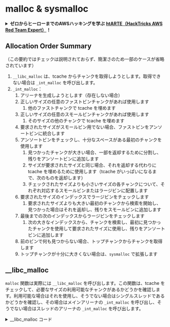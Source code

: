 # malloc & sysmalloc

<details>

<summary><strong>ゼロからヒーローまでのAWSハッキングを学ぶ</strong> <a href="https://training.hacktricks.xyz/courses/arte"><strong>htARTE（HackTricks AWS Red Team Expert）</strong></a><strong>！</strong></summary>

HackTricksをサポートする他の方法：

- **HackTricksで企業を宣伝したい**または**HackTricksをPDFでダウンロードしたい**場合は、[**SUBSCRIPTION PLANS**](https://github.com/sponsors/carlospolop)をチェックしてください！
- [**公式PEASS＆HackTricksスワッグ**](https://peass.creator-spring.com)を入手する
- [**The PEASS Family**](https://opensea.io/collection/the-peass-family)を発見し、独占的な[**NFTs**](https://opensea.io/collection/the-peass-family)のコレクションを見つける
- **💬 [Discordグループ](https://discord.gg/hRep4RUj7f)**または[Telegramグループ](https://t.me/peass)に**参加**するか、**Twitter** 🐦 [**@hacktricks\_live**](https://twitter.com/hacktricks\_live)を**フォロー**する。
- **ハッキングトリックを共有するには、[HackTricks](https://github.com/carlospolop/hacktricks)と[HackTricks Cloud](https://github.com/carlospolop/hacktricks-cloud)のGitHubリポジトリにPRを提出してください。**

</details>

## Allocation Order Summary <a href="#libc_malloc" id="libc_malloc"></a>

（この要約ではチェックは説明されておらず、簡潔さのため一部のケースが省略されています）

1. `__libc_malloc` は、tcache からチャンクを取得しようとします。取得できない場合は `_int_malloc` を呼び出します。
2. `_int_malloc`：
   1. アリーナを生成しようとします（存在しない場合）
   2. 正しいサイズの任意のファストビンチャンクがあれば使用します
      1. 他のファストチャンクで tcache を埋めます
   3. 正しいサイズの任意のスモールビンチャンクがあれば使用します
      1. そのサイズの他のチャンクで tcache を埋めます
   4. 要求されたサイズがスモールビン用でない場合、ファストビンをアンソートビンに統合します
   5. アンソートビンをチェックし、十分なスペースがある最初のチャンクを使用します
      1. 見つかったチャンクが大きい場合、一部を返却するために分割し、残りをアンソートビンに追加します
      2. サイズが要求されたサイズと同じ場合、それを返却する代わりに tcache を埋めるために使用します（tcache がいっぱいになるまで、次のものを返却します）
      3. チェックされたサイズよりも小さいサイズの各チャンクについて、それぞれ対応するスモールビンまたはラージビンに配置します
   6. 要求されたサイズのインデックスでラージビンをチェックします
      1. 要求されたサイズよりも大きい最初のチャンクから検索を開始し、見つかった場合はそれを返却し、残りをスモールビンに追加します
   7. 最後までの次のインデックスからラージビンをチェックします
      1. 次の大きなインデックスから、チャンクを検索し、最初に見つかったチャンクを使用して要求されたサイズに使用し、残りをアンソートビンに追加します
   8. 前のビンで何も見つからない場合、トップチャンクからチャンクを取得します
   9. トップチャンクが十分に大きくない場合は、`sysmalloc` で拡張します

## \_\_libc\_malloc <a href="#libc_malloc" id="libc_malloc"></a>

`malloc` 関数は実際には `__libc_malloc` を呼び出します。この関数は、tcache をチェックして、必要なサイズの利用可能なチャンクがあるかどうかを確認します。利用可能な場合はそれを使用し、そうでない場合はシングルスレッドであるかどうかを確認し、その場合はメインアリーナの `_int_malloc` を呼び出し、そうでない場合はスレッドのアリーナの `_int_malloc` を呼び出します。

<details>

<summary>__libc_malloc コード</summary>
```c
// From https://github.com/bminor/glibc/blob/master/malloc/malloc.c

#if IS_IN (libc)
void *
__libc_malloc (size_t bytes)
{
mstate ar_ptr;
void *victim;

_Static_assert (PTRDIFF_MAX <= SIZE_MAX / 2,
"PTRDIFF_MAX is not more than half of SIZE_MAX");

if (!__malloc_initialized)
ptmalloc_init ();
#if USE_TCACHE
/* int_free also calls request2size, be careful to not pad twice.  */
size_t tbytes = checked_request2size (bytes);
if (tbytes == 0)
{
__set_errno (ENOMEM);
return NULL;
}
size_t tc_idx = csize2tidx (tbytes);

MAYBE_INIT_TCACHE ();

DIAG_PUSH_NEEDS_COMMENT;
if (tc_idx < mp_.tcache_bins
&& tcache != NULL
&& tcache->counts[tc_idx] > 0)
{
victim = tcache_get (tc_idx);
return tag_new_usable (victim);
}
DIAG_POP_NEEDS_COMMENT;
#endif

if (SINGLE_THREAD_P)
{
victim = tag_new_usable (_int_malloc (&main_arena, bytes));
assert (!victim || chunk_is_mmapped (mem2chunk (victim)) ||
&main_arena == arena_for_chunk (mem2chunk (victim)));
return victim;
}

arena_get (ar_ptr, bytes);

victim = _int_malloc (ar_ptr, bytes);
/* Retry with another arena only if we were able to find a usable arena
before.  */
if (!victim && ar_ptr != NULL)
{
LIBC_PROBE (memory_malloc_retry, 1, bytes);
ar_ptr = arena_get_retry (ar_ptr, bytes);
victim = _int_malloc (ar_ptr, bytes);
}

if (ar_ptr != NULL)
__libc_lock_unlock (ar_ptr->mutex);

victim = tag_new_usable (victim);

assert (!victim || chunk_is_mmapped (mem2chunk (victim)) ||
ar_ptr == arena_for_chunk (mem2chunk (victim)));
return victim;
}
```
</details>

以下は、常に返されたポインタに `tag_new_usable` を付ける方法についてのコードです:
```c
void *tag_new_usable (void *ptr)

Allocate a new random color and use it to color the user region of
a chunk; this may include data from the subsequent chunk's header
if tagging is sufficiently fine grained.  Returns PTR suitably
recolored for accessing the memory there.
```
## \_int\_malloc <a href="#int_malloc" id="int_malloc"></a>

これは、他のビンとトップチャンクを使用してメモリを割り当てる関数です。

* 開始

いくつかの変数を定義し、リクエストされたメモリスペースが実際に必要とするサイズを取得することから始まります:

<details>

<summary>_int_malloc 開始</summary>
```c
// From https://github.com/bminor/glibc/blob/f942a732d37a96217ef828116ebe64a644db18d7/malloc/malloc.c#L3847
static void *
_int_malloc (mstate av, size_t bytes)
{
INTERNAL_SIZE_T nb;               /* normalized request size */
unsigned int idx;                 /* associated bin index */
mbinptr bin;                      /* associated bin */

mchunkptr victim;                 /* inspected/selected chunk */
INTERNAL_SIZE_T size;             /* its size */
int victim_index;                 /* its bin index */

mchunkptr remainder;              /* remainder from a split */
unsigned long remainder_size;     /* its size */

unsigned int block;               /* bit map traverser */
unsigned int bit;                 /* bit map traverser */
unsigned int map;                 /* current word of binmap */

mchunkptr fwd;                    /* misc temp for linking */
mchunkptr bck;                    /* misc temp for linking */

#if USE_TCACHE
size_t tcache_unsorted_count;	    /* count of unsorted chunks processed */
#endif

/*
Convert request size to internal form by adding SIZE_SZ bytes
overhead plus possibly more to obtain necessary alignment and/or
to obtain a size of at least MINSIZE, the smallest allocatable
size. Also, checked_request2size returns false for request sizes
that are so large that they wrap around zero when padded and
aligned.
*/

nb = checked_request2size (bytes);
if (nb == 0)
{
__set_errno (ENOMEM);
return NULL;
}
```
</details>

### アリーナ

使用可能なアリーナがない場合、`mmap`からチャンクを取得するために`sysmalloc`を使用します：

<details>

<summary>_int_malloc not arena</summary>
```c
// From https://github.com/bminor/glibc/blob/f942a732d37a96217ef828116ebe64a644db18d7/malloc/malloc.c#L3885C3-L3893C6
/* There are no usable arenas.  Fall back to sysmalloc to get a chunk from
mmap.  */
if (__glibc_unlikely (av == NULL))
{
void *p = sysmalloc (nb, av);
if (p != NULL)
alloc_perturb (p, bytes);
return p;
}
```
</details>

### ファストビン

必要なサイズがファストビンのサイズ内にある場合は、ファストビンからチャンクを使用しようとします。基本的に、サイズに基づいて、有効なチャンクが配置されているべきファストビンのインデックスを見つけ、存在すればそのうちの1つを返します。\
さらに、tcacheが有効になっている場合、そのサイズのtcacheビンをファストビンで埋めます。

これらのアクションを実行する際に、ここでいくつかのセキュリティチェックが実行されます:

- チャンクがアライメントされていない場合: `malloc(): unaligned fastbin chunk detected 2`
- フォワードチャンクがアライメントされていない場合: `malloc(): unaligned fastbin chunk detected`
- 返されたチャンクが、ファストビン内のインデックスのために正しいサイズでない場合: `malloc(): memory corruption (fast)`
- tcacheを埋めるために使用されるチャンクがアライメントされていない場合: `malloc(): unaligned fastbin chunk detected 3`

<details>

<summary>_int_malloc fast bin</summary>
```c
// From https://github.com/bminor/glibc/blob/f942a732d37a96217ef828116ebe64a644db18d7/malloc/malloc.c#L3895C3-L3967C6
/*
If the size qualifies as a fastbin, first check corresponding bin.
This code is safe to execute even if av is not yet initialized, so we
can try it without checking, which saves some time on this fast path.
*/

#define REMOVE_FB(fb, victim, pp)			\
do							\
{							\
victim = pp;					\
if (victim == NULL)				\
break;						\
pp = REVEAL_PTR (victim->fd);                                     \
if (__glibc_unlikely (pp != NULL && misaligned_chunk (pp)))       \
malloc_printerr ("malloc(): unaligned fastbin chunk detected"); \
}							\
while ((pp = catomic_compare_and_exchange_val_acq (fb, pp, victim)) \
!= victim);					\

if ((unsigned long) (nb) <= (unsigned long) (get_max_fast ()))
{
idx = fastbin_index (nb);
mfastbinptr *fb = &fastbin (av, idx);
mchunkptr pp;
victim = *fb;

if (victim != NULL)
{
if (__glibc_unlikely (misaligned_chunk (victim)))
malloc_printerr ("malloc(): unaligned fastbin chunk detected 2");

if (SINGLE_THREAD_P)
*fb = REVEAL_PTR (victim->fd);
else
REMOVE_FB (fb, pp, victim);
if (__glibc_likely (victim != NULL))
{
size_t victim_idx = fastbin_index (chunksize (victim));
if (__builtin_expect (victim_idx != idx, 0))
malloc_printerr ("malloc(): memory corruption (fast)");
check_remalloced_chunk (av, victim, nb);
#if USE_TCACHE
/* While we're here, if we see other chunks of the same size,
stash them in the tcache.  */
size_t tc_idx = csize2tidx (nb);
if (tcache != NULL && tc_idx < mp_.tcache_bins)
{
mchunkptr tc_victim;

/* While bin not empty and tcache not full, copy chunks.  */
while (tcache->counts[tc_idx] < mp_.tcache_count
&& (tc_victim = *fb) != NULL)
{
if (__glibc_unlikely (misaligned_chunk (tc_victim)))
malloc_printerr ("malloc(): unaligned fastbin chunk detected 3");
if (SINGLE_THREAD_P)
*fb = REVEAL_PTR (tc_victim->fd);
else
{
REMOVE_FB (fb, pp, tc_victim);
if (__glibc_unlikely (tc_victim == NULL))
break;
}
tcache_put (tc_victim, tc_idx);
}
}
#endif
void *p = chunk2mem (victim);
alloc_perturb (p, bytes);
return p;
}
}
}
```
</details>

### Small Bin

コメントで示されているように、small bin は1つのインデックスごとに1つのサイズを保持しているため、有効なチャンクが利用可能かどうかをチェックするのは非常に高速です。そのため、fast bin の後には small bin がチェックされます。

最初のチェックは、リクエストされたサイズが small bin の範囲内にあるかどうかを見つけることです。その場合、small bin 内の対応する **index** を取得し、**利用可能なチャンク** があるかどうかを確認します。

次に、セキュリティチェックが行われます:

* &#x20;`victim->bk->fd = victim` が行われます。両方のチャンクが正しくリンクされているかどうかを確認します。

その場合、チャンクは **`inuse` ビットを取得**し、ダブルリンクリストが修正されるため、このチャンクはそこから消えます（使用されるため）、必要に応じてメインアリーナ以外のビットが設定されます。

最後に、リクエストされたサイズの tcache インデックスを他の small bin 内のチャンクで埋めます（あれば）。
```c
// From https://github.com/bminor/glibc/blob/f942a732d37a96217ef828116ebe64a644db18d7/malloc/malloc.c#L3895C3-L3967C6

/*
If a small request, check regular bin.  Since these "smallbins"
hold one size each, no searching within bins is necessary.
(For a large request, we need to wait until unsorted chunks are
processed to find best fit. But for small ones, fits are exact
anyway, so we can check now, which is faster.)
*/

if (in_smallbin_range (nb))
{
idx = smallbin_index (nb);
bin = bin_at (av, idx);

if ((victim = last (bin)) != bin)
{
bck = victim->bk;
if (__glibc_unlikely (bck->fd != victim))
malloc_printerr ("malloc(): smallbin double linked list corrupted");
set_inuse_bit_at_offset (victim, nb);
bin->bk = bck;
bck->fd = bin;

if (av != &main_arena)
set_non_main_arena (victim);
check_malloced_chunk (av, victim, nb);
#if USE_TCACHE
/* While we're here, if we see other chunks of the same size,
stash them in the tcache.  */
size_t tc_idx = csize2tidx (nb);
if (tcache != NULL && tc_idx < mp_.tcache_bins)
{
mchunkptr tc_victim;

/* While bin not empty and tcache not full, copy chunks over.  */
while (tcache->counts[tc_idx] < mp_.tcache_count
&& (tc_victim = last (bin)) != bin)
{
if (tc_victim != 0)
{
bck = tc_victim->bk;
set_inuse_bit_at_offset (tc_victim, nb);
if (av != &main_arena)
set_non_main_arena (tc_victim);
bin->bk = bck;
bck->fd = bin;

tcache_put (tc_victim, tc_idx);
}
}
}
#endif
void *p = chunk2mem (victim);
alloc_perturb (p, bytes);
return p;
}
}
```
### malloc\_consolidate

もし小さなチャンクでない場合、それは大きなチャンクであり、この場合には**`malloc_consolidate`**がメモリの断片化を避けるために呼び出されます。

<details>

<summary>malloc_consolidateの呼び出し</summary>
```c
/*
If this is a large request, consolidate fastbins before continuing.
While it might look excessive to kill all fastbins before
even seeing if there is space available, this avoids
fragmentation problems normally associated with fastbins.
Also, in practice, programs tend to have runs of either small or
large requests, but less often mixtures, so consolidation is not
invoked all that often in most programs. And the programs that
it is called frequently in otherwise tend to fragment.
*/

else
{
idx = largebin_index (nb);
if (atomic_load_relaxed (&av->have_fastchunks))
malloc_consolidate (av);
}

```
</details>

mallocのconsolidate関数は、基本的には高速ビンからチャンクを削除し、それらをunsortedビンに配置します。次のmallocの後、これらのチャンクはそれぞれの小さな/高速ビンに整理されます。

これらのチャンクを削除する際に、使用されていない前後のチャンクが見つかった場合、それらは**リンク解除およびマージ**され、最終的なチャンクが**unsorted**ビンに配置される前に行われます。

各高速ビンのチャンクに対して、いくつかのセキュリティチェックが実行されます:

- チャンクがアラインされていない場合にトリガー: `malloc_consolidate(): unaligned fastbin chunk detected`
- インデックスによってサイズが異なる場合にトリガー: `malloc_consolidate(): invalid chunk size`
- 前のチャンクが使用されておらず、前のチャンクのサイズが`prev_chunk`で指定されたサイズと異なる場合: `corrupted size vs. prev_size in fastbins`

<details>

<summary>malloc_consolidate関数</summary>
```c
// https://github.com/bminor/glibc/blob/f942a732d37a96217ef828116ebe64a644db18d7/malloc/malloc.c#L4810C1-L4905C2

static void malloc_consolidate(mstate av)
{
mfastbinptr*    fb;                 /* current fastbin being consolidated */
mfastbinptr*    maxfb;              /* last fastbin (for loop control) */
mchunkptr       p;                  /* current chunk being consolidated */
mchunkptr       nextp;              /* next chunk to consolidate */
mchunkptr       unsorted_bin;       /* bin header */
mchunkptr       first_unsorted;     /* chunk to link to */

/* These have same use as in free() */
mchunkptr       nextchunk;
INTERNAL_SIZE_T size;
INTERNAL_SIZE_T nextsize;
INTERNAL_SIZE_T prevsize;
int             nextinuse;

atomic_store_relaxed (&av->have_fastchunks, false);

unsorted_bin = unsorted_chunks(av);

/*
Remove each chunk from fast bin and consolidate it, placing it
then in unsorted bin. Among other reasons for doing this,
placing in unsorted bin avoids needing to calculate actual bins
until malloc is sure that chunks aren't immediately going to be
reused anyway.
*/

maxfb = &fastbin (av, NFASTBINS - 1);
fb = &fastbin (av, 0);
do {
p = atomic_exchange_acquire (fb, NULL);
if (p != 0) {
do {
{
if (__glibc_unlikely (misaligned_chunk (p)))
malloc_printerr ("malloc_consolidate(): "
"unaligned fastbin chunk detected");

unsigned int idx = fastbin_index (chunksize (p));
if ((&fastbin (av, idx)) != fb)
malloc_printerr ("malloc_consolidate(): invalid chunk size");
}

check_inuse_chunk(av, p);
nextp = REVEAL_PTR (p->fd);

/* Slightly streamlined version of consolidation code in free() */
size = chunksize (p);
nextchunk = chunk_at_offset(p, size);
nextsize = chunksize(nextchunk);

if (!prev_inuse(p)) {
prevsize = prev_size (p);
size += prevsize;
p = chunk_at_offset(p, -((long) prevsize));
if (__glibc_unlikely (chunksize(p) != prevsize))
malloc_printerr ("corrupted size vs. prev_size in fastbins");
unlink_chunk (av, p);
}

if (nextchunk != av->top) {
nextinuse = inuse_bit_at_offset(nextchunk, nextsize);

if (!nextinuse) {
size += nextsize;
unlink_chunk (av, nextchunk);
} else
clear_inuse_bit_at_offset(nextchunk, 0);

first_unsorted = unsorted_bin->fd;
unsorted_bin->fd = p;
first_unsorted->bk = p;

if (!in_smallbin_range (size)) {
p->fd_nextsize = NULL;
p->bk_nextsize = NULL;
}

set_head(p, size | PREV_INUSE);
p->bk = unsorted_bin;
p->fd = first_unsorted;
set_foot(p, size);
}

else {
size += nextsize;
set_head(p, size | PREV_INUSE);
av->top = p;
}

} while ( (p = nextp) != 0);

}
} while (fb++ != maxfb);
}
```
</details>

### Unsorted bin

潜在的な有効なチャンクを使用するために、アンソートされたビンをチェックする時間です。

#### 開始

これは、`bk`の方向にアンソートされたビンをトラバースする大きなforループで始まり、`while ((victim = unsorted_chunks (av)->bk) != unsorted_chunks (av))` まで到達します。

さらに、新しいチャンクが考慮されるたびにいくつかのセキュリティチェックが実行されます:

- チャンクのサイズが奇妙な場合（小さすぎるか大きすぎる場合）: `malloc(): invalid size (unsorted)`
- 次のチャンクのサイズが奇妙な場合（小さすぎるか大きすぎる場合）: `malloc(): invalid next size (unsorted)`
- 次のチャンクによって示される前のサイズがチャンクのサイズと異なる場合: `malloc(): mismatching next->prev_size (unsorted)`
- `victim->bck->fd == victim` または `victim->fd == av`（アリーナ）でない場合: `malloc(): unsorted double linked list corrupted`
- 常に最後のものをチェックしているため、その `fd` は常にアリーナ構造体を指している必要があります。
- 次のチャンクが前のチャンクが使用中であることを示していない場合: `malloc(): invalid next->prev_inuse (unsorted)`

<details>

<summary><code>_int_malloc</code> アンソートされたビンの開始</summary>
```c
/*
Process recently freed or remaindered chunks, taking one only if
it is exact fit, or, if this a small request, the chunk is remainder from
the most recent non-exact fit.  Place other traversed chunks in
bins.  Note that this step is the only place in any routine where
chunks are placed in bins.

The outer loop here is needed because we might not realize until
near the end of malloc that we should have consolidated, so must
do so and retry. This happens at most once, and only when we would
otherwise need to expand memory to service a "small" request.
*/

#if USE_TCACHE
INTERNAL_SIZE_T tcache_nb = 0;
size_t tc_idx = csize2tidx (nb);
if (tcache != NULL && tc_idx < mp_.tcache_bins)
tcache_nb = nb;
int return_cached = 0;

tcache_unsorted_count = 0;
#endif

for (;; )
{
int iters = 0;
while ((victim = unsorted_chunks (av)->bk) != unsorted_chunks (av))
{
bck = victim->bk;
size = chunksize (victim);
mchunkptr next = chunk_at_offset (victim, size);

if (__glibc_unlikely (size <= CHUNK_HDR_SZ)
|| __glibc_unlikely (size > av->system_mem))
malloc_printerr ("malloc(): invalid size (unsorted)");
if (__glibc_unlikely (chunksize_nomask (next) < CHUNK_HDR_SZ)
|| __glibc_unlikely (chunksize_nomask (next) > av->system_mem))
malloc_printerr ("malloc(): invalid next size (unsorted)");
if (__glibc_unlikely ((prev_size (next) & ~(SIZE_BITS)) != size))
malloc_printerr ("malloc(): mismatching next->prev_size (unsorted)");
if (__glibc_unlikely (bck->fd != victim)
|| __glibc_unlikely (victim->fd != unsorted_chunks (av)))
malloc_printerr ("malloc(): unsorted double linked list corrupted");
if (__glibc_unlikely (prev_inuse (next)))
malloc_printerr ("malloc(): invalid next->prev_inuse (unsorted)");

```
#### もし `in_smallbin_range` なら

もしチャンクが要求されたサイズよりも大きい場合はそれを使用し、チャンクの残りのスペースを未整列リストに設定し、`last_remainder` を更新します。

</details>
```c
// From https://github.com/bminor/glibc/blob/master/malloc/malloc.c#L4090C11-L4124C14

/*
If a small request, try to use last remainder if it is the
only chunk in unsorted bin.  This helps promote locality for
runs of consecutive small requests. This is the only
exception to best-fit, and applies only when there is
no exact fit for a small chunk.
*/

if (in_smallbin_range (nb) &&
bck == unsorted_chunks (av) &&
victim == av->last_remainder &&
(unsigned long) (size) > (unsigned long) (nb + MINSIZE))
{
/* split and reattach remainder */
remainder_size = size - nb;
remainder = chunk_at_offset (victim, nb);
unsorted_chunks (av)->bk = unsorted_chunks (av)->fd = remainder;
av->last_remainder = remainder;
remainder->bk = remainder->fd = unsorted_chunks (av);
if (!in_smallbin_range (remainder_size))
{
remainder->fd_nextsize = NULL;
remainder->bk_nextsize = NULL;
}

set_head (victim, nb | PREV_INUSE |
(av != &main_arena ? NON_MAIN_ARENA : 0));
set_head (remainder, remainder_size | PREV_INUSE);
set_foot (remainder, remainder_size);

check_malloced_chunk (av, victim, nb);
void *p = chunk2mem (victim);
alloc_perturb (p, bytes);
return p;
}

```
</details>

成功した場合は、チャンクを返して終了し、そうでない場合は、関数の実行を続行します...

#### サイズが等しい場合

要求されたサイズがチャンクのサイズと完全に一致する場合、次の手順を実行します:

- tcache が満杯でない場合、tcache に追加して、tcache に使用可能なチャンクがあることを示し続けます
- tcache が満杯の場合、そのまま使用して返します

<details>

<summary><code>_int_malloc</code> unsorted bin equal size</summary>
```c
// From https://github.com/bminor/glibc/blob/master/malloc/malloc.c#L4126C11-L4157C14

/* remove from unsorted list */
unsorted_chunks (av)->bk = bck;
bck->fd = unsorted_chunks (av);

/* Take now instead of binning if exact fit */

if (size == nb)
{
set_inuse_bit_at_offset (victim, size);
if (av != &main_arena)
set_non_main_arena (victim);
#if USE_TCACHE
/* Fill cache first, return to user only if cache fills.
We may return one of these chunks later.  */
if (tcache_nb > 0
&& tcache->counts[tc_idx] < mp_.tcache_count)
{
tcache_put (victim, tc_idx);
return_cached = 1;
continue;
}
else
{
#endif
check_malloced_chunk (av, victim, nb);
void *p = chunk2mem (victim);
alloc_perturb (p, bytes);
return p;
#if USE_TCACHE
}
#endif
}

```
</details>

チャンクが返されなかったり、tcache に追加されなかった場合は、コードを続行します...

#### バイナリにチャンクを配置する

チェックされたチャンクを、チャンクのサイズに応じて small bin または large bin に格納します（large bin を適切に整理します）。

大きな bin のダブルリンクリストが破損していないことを確認するためにセキュリティチェックが実行されます:

* もし `fwd->bk_nextsize->fd_nextsize != fwd` ならば: `malloc(): largebin double linked list corrupted (nextsize)`
* もし `fwd->bk->fd != fwd` ならば: `malloc(): largebin double linked list corrupted (bk)`

<details>

<summary><code>_int_malloc</code> バイナリにチャンクを配置する</summary>
```c
/* place chunk in bin */

if (in_smallbin_range (size))
{
victim_index = smallbin_index (size);
bck = bin_at (av, victim_index);
fwd = bck->fd;
}
else
{
victim_index = largebin_index (size);
bck = bin_at (av, victim_index);
fwd = bck->fd;

/* maintain large bins in sorted order */
if (fwd != bck)
{
/* Or with inuse bit to speed comparisons */
size |= PREV_INUSE;
/* if smaller than smallest, bypass loop below */
assert (chunk_main_arena (bck->bk));
if ((unsigned long) (size)
< (unsigned long) chunksize_nomask (bck->bk))
{
fwd = bck;
bck = bck->bk;

victim->fd_nextsize = fwd->fd;
victim->bk_nextsize = fwd->fd->bk_nextsize;
fwd->fd->bk_nextsize = victim->bk_nextsize->fd_nextsize = victim;
}
else
{
assert (chunk_main_arena (fwd));
while ((unsigned long) size < chunksize_nomask (fwd))
{
fwd = fwd->fd_nextsize;
assert (chunk_main_arena (fwd));
}

if ((unsigned long) size
== (unsigned long) chunksize_nomask (fwd))
/* Always insert in the second position.  */
fwd = fwd->fd;
else
{
victim->fd_nextsize = fwd;
victim->bk_nextsize = fwd->bk_nextsize;
if (__glibc_unlikely (fwd->bk_nextsize->fd_nextsize != fwd))
malloc_printerr ("malloc(): largebin double linked list corrupted (nextsize)");
fwd->bk_nextsize = victim;
victim->bk_nextsize->fd_nextsize = victim;
}
bck = fwd->bk;
if (bck->fd != fwd)
malloc_printerr ("malloc(): largebin double linked list corrupted (bk)");
}
}
else
victim->fd_nextsize = victim->bk_nextsize = victim;
}

mark_bin (av, victim_index);
victim->bk = bck;
victim->fd = fwd;
fwd->bk = victim;
bck->fd = victim;
```
</details>

#### `_int_malloc`の制限

この時点で、使用可能なtcacheチャンクがある場合かつ制限に達した場合は、単に**tcacheチャンクを返します**。

さらに、**MAX\_ITERS**に達した場合は、ループから抜けて異なる方法で（トップチャンクから）チャンクを取得します。

`return_cached`が設定されている場合は、より大きな検索を避けるためにtcacheからチャンクを返します。

<details>

<summary><code>_int_malloc</code>の制限</summary>
```c
// From https://github.com/bminor/glibc/blob/master/malloc/malloc.c#L4227C1-L4250C7

#if USE_TCACHE
/* If we've processed as many chunks as we're allowed while
filling the cache, return one of the cached ones.  */
++tcache_unsorted_count;
if (return_cached
&& mp_.tcache_unsorted_limit > 0
&& tcache_unsorted_count > mp_.tcache_unsorted_limit)
{
return tcache_get (tc_idx);
}
#endif

#define MAX_ITERS       10000
if (++iters >= MAX_ITERS)
break;
}

#if USE_TCACHE
/* If all the small chunks we found ended up cached, return one now.  */
if (return_cached)
{
return tcache_get (tc_idx);
}
#endif
```
</details>

もし制限に達していない場合、コードを続行します...

### ラージビン（インデックス別）

リクエストが大きい場合（small bin にない）かつまだチャンクを返していない場合は、要求されたサイズの**インデックス**を**ラージビン**で取得し、このビン内の**最大のチャンクが要求されたサイズよりも大きい**かどうかを確認し、その場合は要求されたサイズに使用できる**最小のチャンクを見つけます**。

最終的に使用されたチャンクからの余白が新しいチャンクになり得る場合は、それを未整列ビンに追加し、lsast\_reminder が更新されます。

未整列ビンにリマインダを追加する際にセキュリティチェックが行われます：

- `bck->fd-> bk != bck`: `malloc(): corrupted unsorted chunks`

<details>

<summary><code>_int_malloc</code> ラージビン（インデックス別）</summary>
```c
// From https://github.com/bminor/glibc/blob/master/malloc/malloc.c#L4252C7-L4317C10

/*
If a large request, scan through the chunks of current bin in
sorted order to find smallest that fits.  Use the skip list for this.
*/

if (!in_smallbin_range (nb))
{
bin = bin_at (av, idx);

/* skip scan if empty or largest chunk is too small */
if ((victim = first (bin)) != bin
&& (unsigned long) chunksize_nomask (victim)
>= (unsigned long) (nb))
{
victim = victim->bk_nextsize;
while (((unsigned long) (size = chunksize (victim)) <
(unsigned long) (nb)))
victim = victim->bk_nextsize;

/* Avoid removing the first entry for a size so that the skip
list does not have to be rerouted.  */
if (victim != last (bin)
&& chunksize_nomask (victim)
== chunksize_nomask (victim->fd))
victim = victim->fd;

remainder_size = size - nb;
unlink_chunk (av, victim);

/* Exhaust */
if (remainder_size < MINSIZE)
{
set_inuse_bit_at_offset (victim, size);
if (av != &main_arena)
set_non_main_arena (victim);
}
/* Split */
else
{
remainder = chunk_at_offset (victim, nb);
/* We cannot assume the unsorted list is empty and therefore
have to perform a complete insert here.  */
bck = unsorted_chunks (av);
fwd = bck->fd;
if (__glibc_unlikely (fwd->bk != bck))
malloc_printerr ("malloc(): corrupted unsorted chunks");
last_re->bk = bck;
remainder->fd = fwd;
bck->fd = remainder;
fwd->bk = remainder;
if (!in_smallbin_range (remainder_size))
{
remainder->fd_nextsize = NULL;
remainder->bk_nextsize = NULL;
}
set_head (victim, nb | PREV_INUSE |
(av != &main_arena ? NON_MAIN_ARENA : 0));
set_head (remainder, remainder_size | PREV_INUSE);
set_foot (remainder, remainder_size);
}
check_malloced_chunk (av, victim, nb);
void *p = chunk2mem (victim);
alloc_perturb (p, bytes);
return p;
}
}
```
</details>

適切なチャンクが見つからない場合は、次の手順を実行します

### ラージビン（次の大きいもの）

正確なラージビンに使用可能なチャンクが見つからない場合は、次のラージビン全てをループして（直ちに大きいものから開始して）見つかるまで続けます。

分割されたチャンクの残りはアンソートビンに追加され、last\_reminder が更新され、同じセキュリティチェックが実行されます:

* `bck->fd-> bk != bck`: `malloc(): corrupted unsorted chunks2`

<details>

<summary><code>_int_malloc</code> ラージビン（次の大きいもの）</summary>
```c
// From https://github.com/bminor/glibc/blob/master/malloc/malloc.c#L4319C7-L4425C10

/*
Search for a chunk by scanning bins, starting with next largest
bin. This search is strictly by best-fit; i.e., the smallest
(with ties going to approximately the least recently used) chunk
that fits is selected.

The bitmap avoids needing to check that most blocks are nonempty.
The particular case of skipping all bins during warm-up phases
when no chunks have been returned yet is faster than it might look.
*/

++idx;
bin = bin_at (av, idx);
block = idx2block (idx);
map = av->binmap[block];
bit = idx2bit (idx);

for (;; )
{
/* Skip rest of block if there are no more set bits in this block.  */
if (bit > map || bit == 0)
{
do
{
if (++block >= BINMAPSIZE) /* out of bins */
goto use_top;
}
while ((map = av->binmap[block]) == 0);

bin = bin_at (av, (block << BINMAPSHIFT));
bit = 1;
}

/* Advance to bin with set bit. There must be one. */
while ((bit & map) == 0)
{
bin = next_bin (bin);
bit <<= 1;
assert (bit != 0);
}

/* Inspect the bin. It is likely to be non-empty */
victim = last (bin);

/*  If a false alarm (empty bin), clear the bit. */
if (victim == bin)
{
av->binmap[block] = map &= ~bit; /* Write through */
bin = next_bin (bin);
bit <<= 1;
}

else
{
size = chunksize (victim);

/*  We know the first chunk in this bin is big enough to use. */
assert ((unsigned long) (size) >= (unsigned long) (nb));

remainder_size = size - nb;

/* unlink */
unlink_chunk (av, victim);

/* Exhaust */
if (remainder_size < MINSIZE)
{
set_inuse_bit_at_offset (victim, size);
if (av != &main_arena)
set_non_main_arena (victim);
}

/* Split */
else
{
remainder = chunk_at_offset (victim, nb);

/* We cannot assume the unsorted list is empty and therefore
have to perform a complete insert here.  */
bck = unsorted_chunks (av);
fwd = bck->fd;
if (__glibc_unlikely (fwd->bk != bck))
malloc_printerr ("malloc(): corrupted unsorted chunks 2");
remainder->bk = bck;
remainder->fd = fwd;
bck->fd = remainder;
fwd->bk = remainder;

/* advertise as last remainder */
if (in_smallbin_range (nb))
av->last_remainder = remainder;
if (!in_smallbin_range (remainder_size))
{
remainder->fd_nextsize = NULL;
remainder->bk_nextsize = NULL;
}
set_head (victim, nb | PREV_INUSE |
(av != &main_arena ? NON_MAIN_ARENA : 0));
set_head (remainder, remainder_size | PREV_INUSE);
set_foot (remainder, remainder_size);
}
check_malloced_chunk (av, victim, nb);
void *p = chunk2mem (victim);
alloc_perturb (p, bytes);
return p;
}
}
```
</details>

### トップチャンク

この時点で、トップチャンクから新しいチャンクを取得する時が来ました（もし十分に大きい場合）。

まず、チャンクのサイズが大きすぎないことを確認するセキュリティチェックが始まります（破損していないことを確認）:

* `chunksize(av->top) > av->system_mem`: `malloc(): corrupted top size`

その後、リクエストされたサイズのチャンクを作成するために、トップチャンクのスペースが十分に大きい場合はそれを使用します。\
もし大きさが足りない場合は、高速チャンクがあればそれらを統合して再試行します。\
最後に、十分なスペースがない場合は、十分なサイズを割り当てるために`sysmalloc`を使用します。

<details>

<summary><code>_int_malloc</code> トップチャンク</summary>
```c
use_top:
/*
If large enough, split off the chunk bordering the end of memory
(held in av->top). Note that this is in accord with the best-fit
search rule.  In effect, av->top is treated as larger (and thus
less well fitting) than any other available chunk since it can
be extended to be as large as necessary (up to system
limitations).

We require that av->top always exists (i.e., has size >=
MINSIZE) after initialization, so if it would otherwise be
exhausted by current request, it is replenished. (The main
reason for ensuring it exists is that we may need MINSIZE space
to put in fenceposts in sysmalloc.)
*/

victim = av->top;
size = chunksize (victim);

if (__glibc_unlikely (size > av->system_mem))
malloc_printerr ("malloc(): corrupted top size");

if ((unsigned long) (size) >= (unsigned long) (nb + MINSIZE))
{
remainder_size = size - nb;
remainder = chunk_at_offset (victim, nb);
av->top = remainder;
set_head (victim, nb | PREV_INUSE |
(av != &main_arena ? NON_MAIN_ARENA : 0));
set_head (remainder, remainder_size | PREV_INUSE);

check_malloced_chunk (av, victim, nb);
void *p = chunk2mem (victim);
alloc_perturb (p, bytes);
return p;
}

/* When we are using atomic ops to free fast chunks we can get
here for all block sizes.  */
else if (atomic_load_relaxed (&av->have_fastchunks))
{
malloc_consolidate (av);
/* restore original bin index */
if (in_smallbin_range (nb))
idx = smallbin_index (nb);
else
idx = largebin_index (nb);
}

/*
Otherwise, relay to handle system-dependent cases
*/
else
{
void *p = sysmalloc (nb, av);
if (p != NULL)
alloc_perturb (p, bytes);
return p;
}
}
}

```
### sysmalloc

### sysmalloc 開始

もしアリーナがnullであるか、要求されたサイズが大きすぎる場合（かつ許可されたmmapが残っている場合）、`sysmalloc_mmap`を使用して空間を割り当てて返します。
```c
// From https://github.com/bminor/glibc/blob/f942a732d37a96217ef828116ebe64a644db18d7/malloc/malloc.c#L2531

/*
sysmalloc handles malloc cases requiring more memory from the system.
On entry, it is assumed that av->top does not have enough
space to service request for nb bytes, thus requiring that av->top
be extended or replaced.
*/

static void *
sysmalloc (INTERNAL_SIZE_T nb, mstate av)
{
mchunkptr old_top;              /* incoming value of av->top */
INTERNAL_SIZE_T old_size;       /* its size */
char *old_end;                  /* its end address */

long size;                      /* arg to first MORECORE or mmap call */
char *brk;                      /* return value from MORECORE */

long correction;                /* arg to 2nd MORECORE call */
char *snd_brk;                  /* 2nd return val */

INTERNAL_SIZE_T front_misalign; /* unusable bytes at front of new space */
INTERNAL_SIZE_T end_misalign;   /* partial page left at end of new space */
char *aligned_brk;              /* aligned offset into brk */

mchunkptr p;                    /* the allocated/returned chunk */
mchunkptr remainder;            /* remainder from allocation */
unsigned long remainder_size;   /* its size */


size_t pagesize = GLRO (dl_pagesize);
bool tried_mmap = false;


/*
If have mmap, and the request size meets the mmap threshold, and
the system supports mmap, and there are few enough currently
allocated mmapped regions, try to directly map this request
rather than expanding top.
*/

if (av == NULL
|| ((unsigned long) (nb) >= (unsigned long) (mp_.mmap_threshold)
&& (mp_.n_mmaps < mp_.n_mmaps_max)))
{
char *mm;
if (mp_.hp_pagesize > 0 && nb >= mp_.hp_pagesize)
{
/* There is no need to issue the THP madvise call if Huge Pages are
used directly.  */
mm = sysmalloc_mmap (nb, mp_.hp_pagesize, mp_.hp_flags, av);
if (mm != MAP_FAILED)
return mm;
}
mm = sysmalloc_mmap (nb, pagesize, 0, av);
if (mm != MAP_FAILED)
return mm;
tried_mmap = true;
}

/* There are no usable arenas and mmap also failed.  */
if (av == NULL)
return 0;
```
<details>

<summary>sysmallocのチェック</summary>

### sysmallocのチェック

古いトップチャンク情報を取得し、以下の条件のいくつかが真であることを確認して開始します：

* 古いヒープサイズが0である（新しいヒープ）
* 前のヒープのサイズがMINSIZEよりも大きく、古いトップが使用中である
* ヒープがページサイズに整列されている（0x1000なので、下位12ビットは0である必要がある）

その後、以下もチェックされます：

* 古いサイズが要求されたサイズのチャンクを作成するのに十分なスペースがないかどうかをチェックします

</details>
```c
/* Record incoming configuration of top */

old_top = av->top;
old_size = chunksize (old_top);
old_end = (char *) (chunk_at_offset (old_top, old_size));

brk = snd_brk = (char *) (MORECORE_FAILURE);

/*
If not the first time through, we require old_size to be
at least MINSIZE and to have prev_inuse set.
*/

assert ((old_top == initial_top (av) && old_size == 0) ||
((unsigned long) (old_size) >= MINSIZE &&
prev_inuse (old_top) &&
((unsigned long) old_end & (pagesize - 1)) == 0));

/* Precondition: not enough current space to satisfy nb request */
assert ((unsigned long) (old_size) < (unsigned long) (nb + MINSIZE));
```
</details>

### sysmalloc not main arena

最初に、このヒープのために前のヒープを**拡張**しようとします。それができない場合は、**新しいヒープを割り当て**、それを使用できるようにポインタを更新しようとします。\
最後にそれでもうまくいかない場合は、**`sysmalloc_mmap`**を呼び出してみてください。&#x20;

<details>

<summary>sysmalloc not main arena</summary>
```c
if (av != &main_arena)
{
heap_info *old_heap, *heap;
size_t old_heap_size;

/* First try to extend the current heap. */
old_heap = heap_for_ptr (old_top);
old_heap_size = old_heap->size;
if ((long) (MINSIZE + nb - old_size) > 0
&& grow_heap (old_heap, MINSIZE + nb - old_size) == 0)
{
av->system_mem += old_heap->size - old_heap_size;
set_head (old_top, (((char *) old_heap + old_heap->size) - (char *) old_top)
| PREV_INUSE);
}
else if ((heap = new_heap (nb + (MINSIZE + sizeof (*heap)), mp_.top_pad)))
{
/* Use a newly allocated heap.  */
heap->ar_ptr = av;
heap->prev = old_heap;
av->system_mem += heap->size;
/* Set up the new top.  */
top (av) = chunk_at_offset (heap, sizeof (*heap));
set_head (top (av), (heap->size - sizeof (*heap)) | PREV_INUSE);

/* Setup fencepost and free the old top chunk with a multiple of
MALLOC_ALIGNMENT in size. */
/* The fencepost takes at least MINSIZE bytes, because it might
become the top chunk again later.  Note that a footer is set
up, too, although the chunk is marked in use. */
old_size = (old_size - MINSIZE) & ~MALLOC_ALIGN_MASK;
set_head (chunk_at_offset (old_top, old_size + CHUNK_HDR_SZ),
0 | PREV_INUSE);
if (old_size >= MINSIZE)
{
set_head (chunk_at_offset (old_top, old_size),
CHUNK_HDR_SZ | PREV_INUSE);
set_foot (chunk_at_offset (old_top, old_size), CHUNK_HDR_SZ);
set_head (old_top, old_size | PREV_INUSE | NON_MAIN_ARENA);
_int_free (av, old_top, 1);
}
else
{
set_head (old_top, (old_size + CHUNK_HDR_SZ) | PREV_INUSE);
set_foot (old_top, (old_size + CHUNK_HDR_SZ));
}
}
else if (!tried_mmap)
{
/* We can at least try to use to mmap memory.  If new_heap fails
it is unlikely that trying to allocate huge pages will
succeed.  */
char *mm = sysmalloc_mmap (nb, pagesize, 0, av);
if (mm != MAP_FAILED)
return mm;
}
}
```
</details>

### sysmallocメインアリーナ

必要なメモリ量を計算し始めます。連続したメモリを要求して、この場合、使用されていない古いメモリを使用できるようにします。また、いくつかのアラインメント操作が実行されます。

<details>

<summary>sysmallocメインアリーナ</summary>
```c
// From https://github.com/bminor/glibc/blob/f942a732d37a96217ef828116ebe64a644db18d7/malloc/malloc.c#L2665C1-L2713C10

else     /* av == main_arena */


{ /* Request enough space for nb + pad + overhead */
size = nb + mp_.top_pad + MINSIZE;

/*
If contiguous, we can subtract out existing space that we hope to
combine with new space. We add it back later only if
we don't actually get contiguous space.
*/

if (contiguous (av))
size -= old_size;

/*
Round to a multiple of page size or huge page size.
If MORECORE is not contiguous, this ensures that we only call it
with whole-page arguments.  And if MORECORE is contiguous and
this is not first time through, this preserves page-alignment of
previous calls. Otherwise, we correct to page-align below.
*/

#ifdef MADV_HUGEPAGE
/* Defined in brk.c.  */
extern void *__curbrk;
if (__glibc_unlikely (mp_.thp_pagesize != 0))
{
uintptr_t top = ALIGN_UP ((uintptr_t) __curbrk + size,
mp_.thp_pagesize);
size = top - (uintptr_t) __curbrk;
}
else
#endif
size = ALIGN_UP (size, GLRO(dl_pagesize));

/*
Don't try to call MORECORE if argument is so big as to appear
negative. Note that since mmap takes size_t arg, it may succeed
below even if we cannot call MORECORE.
*/

if (size > 0)
{
brk = (char *) (MORECORE (size));
if (brk != (char *) (MORECORE_FAILURE))
madvise_thp (brk, size);
LIBC_PROBE (memory_sbrk_more, 2, brk, size);
}
```
### sysmallocメインアリーナ前のエラー1

前回の戻り値が`MORECORE_FAILURE`だった場合は、`sysmalloc_mmap_fallback`を使用してメモリを再割り当てしてみてください。
```c
// From https://github.com/bminor/glibc/blob/f942a732d37a96217ef828116ebe64a644db18d7/malloc/malloc.c#L2715C7-L2740C10

if (brk == (char *) (MORECORE_FAILURE))
{
/*
If have mmap, try using it as a backup when MORECORE fails or
cannot be used. This is worth doing on systems that have "holes" in
address space, so sbrk cannot extend to give contiguous space, but
space is available elsewhere.  Note that we ignore mmap max count
and threshold limits, since the space will not be used as a
segregated mmap region.
*/

char *mbrk = MAP_FAILED;
if (mp_.hp_pagesize > 0)
mbrk = sysmalloc_mmap_fallback (&size, nb, old_size,
mp_.hp_pagesize, mp_.hp_pagesize,
mp_.hp_flags, av);
if (mbrk == MAP_FAILED)
mbrk = sysmalloc_mmap_fallback (&size, nb, old_size, MMAP_AS_MORECORE_SIZE,
pagesize, 0, av);
if (mbrk != MAP_FAILED)
{
/* We do not need, and cannot use, another sbrk call to find end */
brk = mbrk;
snd_brk = brk + size;
}
}
```
### sysmallocメインアリーナの続き

前の手順が`MORECORE_FAILURE`を返さなかった場合、動作した場合はいくつかのアライメントを作成します。
```c
// From https://github.com/bminor/glibc/blob/f942a732d37a96217ef828116ebe64a644db18d7/malloc/malloc.c#L2742

if (brk != (char *) (MORECORE_FAILURE))
{
if (mp_.sbrk_base == 0)
mp_.sbrk_base = brk;
av->system_mem += size;

/*
If MORECORE extends previous space, we can likewise extend top size.
*/

if (brk == old_end && snd_brk == (char *) (MORECORE_FAILURE))
set_head (old_top, (size + old_size) | PREV_INUSE);

else if (contiguous (av) && old_size && brk < old_end)
/* Oops!  Someone else killed our space..  Can't touch anything.  */
malloc_printerr ("break adjusted to free malloc space");

/*
Otherwise, make adjustments:

* If the first time through or noncontiguous, we need to call sbrk
just to find out where the end of memory lies.

* We need to ensure that all returned chunks from malloc will meet
MALLOC_ALIGNMENT

* If there was an intervening foreign sbrk, we need to adjust sbrk
request size to account for fact that we will not be able to
combine new space with existing space in old_top.

* Almost all systems internally allocate whole pages at a time, in
which case we might as well use the whole last page of request.
So we allocate enough more memory to hit a page boundary now,
which in turn causes future contiguous calls to page-align.
*/

else
{
front_misalign = 0;
end_misalign = 0;
correction = 0;
aligned_brk = brk;

/* handle contiguous cases */
if (contiguous (av))
{
/* Count foreign sbrk as system_mem.  */
if (old_size)
av->system_mem += brk - old_end;

/* Guarantee alignment of first new chunk made from this space */

front_misalign = (INTERNAL_SIZE_T) chunk2mem (brk) & MALLOC_ALIGN_MASK;
if (front_misalign > 0)
{
/*
Skip over some bytes to arrive at an aligned position.
We don't need to specially mark these wasted front bytes.
They will never be accessed anyway because
prev_inuse of av->top (and any chunk created from its start)
is always true after initialization.
*/

correction = MALLOC_ALIGNMENT - front_misalign;
aligned_brk += correction;
}

/*
If this isn't adjacent to existing space, then we will not
be able to merge with old_top space, so must add to 2nd request.
*/

correction += old_size;

/* Extend the end address to hit a page boundary */
end_misalign = (INTERNAL_SIZE_T) (brk + size + correction);
correction += (ALIGN_UP (end_misalign, pagesize)) - end_misalign;

assert (correction >= 0);
snd_brk = (char *) (MORECORE (correction));

/*
If can't allocate correction, try to at least find out current
brk.  It might be enough to proceed without failing.

Note that if second sbrk did NOT fail, we assume that space
is contiguous with first sbrk. This is a safe assumption unless
program is multithreaded but doesn't use locks and a foreign sbrk
occurred between our first and second calls.
*/

if (snd_brk == (char *) (MORECORE_FAILURE))
{
correction = 0;
snd_brk = (char *) (MORECORE (0));
}
else
madvise_thp (snd_brk, correction);
}

/* handle non-contiguous cases */
else
{
if (MALLOC_ALIGNMENT == CHUNK_HDR_SZ)
/* MORECORE/mmap must correctly align */
assert (((unsigned long) chunk2mem (brk) & MALLOC_ALIGN_MASK) == 0);
else
{
front_misalign = (INTERNAL_SIZE_T) chunk2mem (brk) & MALLOC_ALIGN_MASK;
if (front_misalign > 0)
{
/*
Skip over some bytes to arrive at an aligned position.
We don't need to specially mark these wasted front bytes.
They will never be accessed anyway because
prev_inuse of av->top (and any chunk created from its start)
is always true after initialization.
*/

aligned_brk += MALLOC_ALIGNMENT - front_misalign;
}
}

/* Find out current end of memory */
if (snd_brk == (char *) (MORECORE_FAILURE))
{
snd_brk = (char *) (MORECORE (0));
}
}

/* Adjust top based on results of second sbrk */
if (snd_brk != (char *) (MORECORE_FAILURE))
{
av->top = (mchunkptr) aligned_brk;
set_head (av->top, (snd_brk - aligned_brk + correction) | PREV_INUSE);
av->system_mem += correction;

/*
If not the first time through, we either have a
gap due to foreign sbrk or a non-contiguous region.  Insert a
double fencepost at old_top to prevent consolidation with space
we don't own. These fenceposts are artificial chunks that are
marked as inuse and are in any case too small to use.  We need
two to make sizes and alignments work out.
*/

if (old_size != 0)
{
/*
Shrink old_top to insert fenceposts, keeping size a
multiple of MALLOC_ALIGNMENT. We know there is at least
enough space in old_top to do this.
*/
old_size = (old_size - 2 * CHUNK_HDR_SZ) & ~MALLOC_ALIGN_MASK;
set_head (old_top, old_size | PREV_INUSE);

/*
Note that the following assignments completely overwrite
old_top when old_size was previously MINSIZE.  This is
intentional. We need the fencepost, even if old_top otherwise gets
lost.
*/
set_head (chunk_at_offset (old_top, old_size),
CHUNK_HDR_SZ | PREV_INUSE);
set_head (chunk_at_offset (old_top,
old_size + CHUNK_HDR_SZ),
CHUNK_HDR_SZ | PREV_INUSE);

/* If possible, release the rest. */
if (old_size >= MINSIZE)
{
_int_free (av, old_top, 1);
}
}
}
}
}
} /* if (av !=  &main_arena) */
```
### sysmalloc 最終処理

アリーナ情報を更新して割り当てを完了します

</details>
```c
// From https://github.com/bminor/glibc/blob/f942a732d37a96217ef828116ebe64a644db18d7/malloc/malloc.c#L2921C3-L2943C12

if ((unsigned long) av->system_mem > (unsigned long) (av->max_system_mem))
av->max_system_mem = av->system_mem;
check_malloc_state (av);

/* finally, do the allocation */
p = av->top;
size = chunksize (p);

/* check that one of the above allocation paths succeeded */
if ((unsigned long) (size) >= (unsigned long) (nb + MINSIZE))
{
remainder_size = size - nb;
remainder = chunk_at_offset (p, nb);
av->top = remainder;
set_head (p, nb | PREV_INUSE | (av != &main_arena ? NON_MAIN_ARENA : 0));
set_head (remainder, remainder_size | PREV_INUSE);
check_malloced_chunk (av, p, nb);
return chunk2mem (p);
}

/* catch all failure paths */
__set_errno (ENOMEM);
return 0;
```
## sysmalloc_mmap

<details>

<summary>sysmalloc_mmapのコード</summary>
```c
// From https://github.com/bminor/glibc/blob/f942a732d37a96217ef828116ebe64a644db18d7/malloc/malloc.c#L2392C1-L2481C2

static void *
sysmalloc_mmap (INTERNAL_SIZE_T nb, size_t pagesize, int extra_flags, mstate av)
{
long int size;

/*
Round up size to nearest page.  For mmapped chunks, the overhead is one
SIZE_SZ unit larger than for normal chunks, because there is no
following chunk whose prev_size field could be used.

See the front_misalign handling below, for glibc there is no need for
further alignments unless we have have high alignment.
*/
if (MALLOC_ALIGNMENT == CHUNK_HDR_SZ)
size = ALIGN_UP (nb + SIZE_SZ, pagesize);
else
size = ALIGN_UP (nb + SIZE_SZ + MALLOC_ALIGN_MASK, pagesize);

/* Don't try if size wraps around 0.  */
if ((unsigned long) (size) <= (unsigned long) (nb))
return MAP_FAILED;

char *mm = (char *) MMAP (0, size,
mtag_mmap_flags | PROT_READ | PROT_WRITE,
extra_flags);
if (mm == MAP_FAILED)
return mm;

#ifdef MAP_HUGETLB
if (!(extra_flags & MAP_HUGETLB))
madvise_thp (mm, size);
#endif

__set_vma_name (mm, size, " glibc: malloc");

/*
The offset to the start of the mmapped region is stored in the prev_size
field of the chunk.  This allows us to adjust returned start address to
meet alignment requirements here and in memalign(), and still be able to
compute proper address argument for later munmap in free() and realloc().
*/

INTERNAL_SIZE_T front_misalign; /* unusable bytes at front of new space */

if (MALLOC_ALIGNMENT == CHUNK_HDR_SZ)
{
/* For glibc, chunk2mem increases the address by CHUNK_HDR_SZ and
MALLOC_ALIGN_MASK is CHUNK_HDR_SZ-1.  Each mmap'ed area is page
aligned and therefore definitely MALLOC_ALIGN_MASK-aligned.  */
assert (((INTERNAL_SIZE_T) chunk2mem (mm) & MALLOC_ALIGN_MASK) == 0);
front_misalign = 0;
}
else
front_misalign = (INTERNAL_SIZE_T) chunk2mem (mm) & MALLOC_ALIGN_MASK;

mchunkptr p;                    /* the allocated/returned chunk */

if (front_misalign > 0)
{
ptrdiff_t correction = MALLOC_ALIGNMENT - front_misalign;
p = (mchunkptr) (mm + correction);
set_prev_size (p, correction);
set_head (p, (size - correction) | IS_MMAPPED);
}
else
{
p = (mchunkptr) mm;
set_prev_size (p, 0);
set_head (p, size | IS_MMAPPED);
}

/* update statistics */
int new = atomic_fetch_add_relaxed (&mp_.n_mmaps, 1) + 1;
atomic_max (&mp_.max_n_mmaps, new);

unsigned long sum;
sum = atomic_fetch_add_relaxed (&mp_.mmapped_mem, size) + size;
atomic_max (&mp_.max_mmapped_mem, sum);

check_chunk (av, p);

return chunk2mem (p);
}
```
</details>

<details>

<summary><strong>AWSハッキングをゼロからヒーローまで学ぶ</strong> <a href="https://training.hacktricks.xyz/courses/arte"><strong>htARTE（HackTricks AWS Red Team Expert）</strong></a><strong>！</strong></summary>

HackTricksをサポートする他の方法:

* **HackTricksで企業を宣伝したい**または**HackTricksをPDFでダウンロードしたい**場合は、[**SUBSCRIPTION PLANS**](https://github.com/sponsors/carlospolop)をチェックしてください！
* [**公式PEASS＆HackTricksのスウォッグ**](https://peass.creator-spring.com)を入手してください
* [**The PEASS Family**](https://opensea.io/collection/the-peass-family)を発見し、独占的な[**NFTs**](https://opensea.io/collection/the-peass-family)コレクションをご覧ください
* **💬 [**Discordグループ**](https://discord.gg/hRep4RUj7f)に参加するか、[**telegramグループ**](https://t.me/peass)に参加するか、**Twitter** 🐦 [**@hacktricks\_live**](https://twitter.com/hacktricks\_live)**をフォローしてください。**
* **ハッキングトリックを共有するために、PRを** [**HackTricks**](https://github.com/carlospolop/hacktricks) **および** [**HackTricks Cloud**](https://github.com/carlospolop/hacktricks-cloud) **のGitHubリポジトリに提出してください。**

</details>
